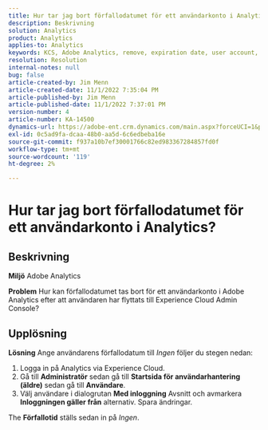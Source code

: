 ```yaml
---
title: Hur tar jag bort förfallodatumet för ett användarkonto i Analytics?
description: Beskrivning
solution: Analytics
product: Analytics
applies-to: Analytics
keywords: KCS, Adobe Analytics, remove, expiration date, user account, Analytics User Management
resolution: Resolution
internal-notes: null
bug: false
article-created-by: Jim Menn
article-created-date: 11/1/2022 7:35:04 PM
article-published-by: Jim Menn
article-published-date: 11/1/2022 7:37:01 PM
version-number: 4
article-number: KA-14500
dynamics-url: https://adobe-ent.crm.dynamics.com/main.aspx?forceUCI=1&pagetype=entityrecord&etn=knowledgearticle&id=c5295f47-1c5a-ed11-9561-6045bd006a22
exl-id: 0c5ad9fa-dcaa-48b0-aa5d-6c6edbeba16e
source-git-commit: f937a10b7ef30001766c82ed983367284857fd0f
workflow-type: tm+mt
source-wordcount: '119'
ht-degree: 2%

---
```


# Hur tar jag bort förfallodatumet för ett användarkonto i Analytics?

## Beskrivning


<b>Miljö</b>
Adobe Analytics

<b>Problem</b>
Hur kan förfallodatumet tas bort för ett användarkonto i Adobe Analytics efter att användaren har flyttats till Experience Cloud Admin Console?


## Upplösning


<b>Lösning</b>
Ange användarens förfallodatum till *Ingen* följer du stegen nedan:

1. Logga in på Analytics via Experience Cloud.
2. Gå till <b>Administratör</b> sedan gå till <b>Startsida för användarhantering (äldre)</b> sedan gå till <b>Användare</b>.
3. Välj användare i dialogrutan <b>Med inloggning</b> Avsnitt och avmarkera <b>Inloggningen gäller från</b> alternativ. Spara ändringar.


The <b>Förfallotid</b> ställs sedan in på *Ingen*.
